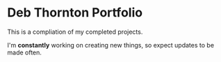 # Deb Thornton Portfolio

This is a compliation of my completed projects.

I'm **constantly** working on creating new things, so expect updates to be made often.
